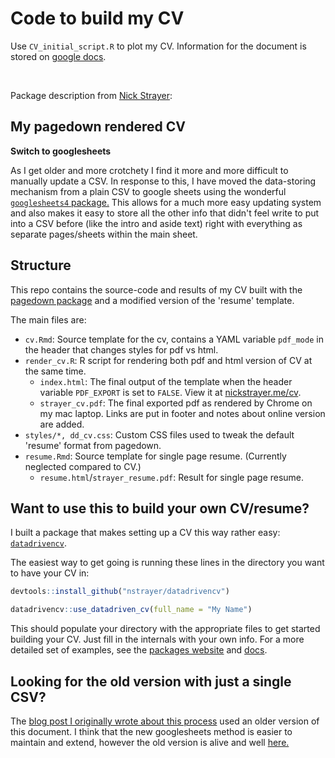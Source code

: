 # Code to build my CV

Use `CV_initial_script.R` to plot my CV. Information for the document is stored on [google docs](https://docs.google.com/spreadsheets/d/1WC2VQGbxqxsNcU06x1DMvFBV2AQZg1BCzF26pKs5qCE/edit#gid=917338460). 

<br> 

Package description from [Nick Strayer](https://github.com/nstrayer/cv):

## My pagedown rendered CV

__Switch to googlesheets__

As I get older and more crotchety I find it more and more difficult to manually update a CSV. In response to this, I have moved the data-storing mechanism from a plain CSV to google sheets using the wonderful [`googlesheets4` package.](https://googlesheets4.tidyverse.org/index.html) This allows for a much more easy updating system and also makes it easy to store all the other info that didn't feel write to put into a CSV before (like the intro and aside text) right with everything as separate pages/sheets within the main sheet. 


## Structure

This repo contains the source-code and results of my CV built with the [pagedown package](https://pagedown.rbind.io) and a modified version of the 'resume' template. 

The main files are:

- `cv.Rmd`: Source template for the cv, contains a YAML variable `pdf_mode` in the header that changes styles for pdf vs html. 
- `render_cv.R`: R script for rendering both pdf and html version of CV at the same time.
  - `index.html`: The final output of the template when the header variable `PDF_EXPORT` is set to `FALSE`. View it at [nickstrayer.me/cv](http://nickstrayer.me/cv).
  - `strayer_cv.pdf`: The final exported pdf as rendered by Chrome on my mac laptop. Links are put in footer and notes about online version are added. 
- `styles/*, dd_cv.css`: Custom CSS files used to tweak the default 'resume' format from pagedown. 
- `resume.Rmd`: Source template for single page resume. (Currently neglected compared to CV.)
  - `resume.html`/`strayer_resume.pdf`: Result for single page resume.

## Want to use this to build your own CV/resume? 

I built a package that makes setting up a CV this way rather easy: [`datadrivencv`](http://nickstrayer.me/datadrivencv/).

The easiest way to get going is running these lines in the directory you want to have your CV in: 

```r
devtools::install_github("nstrayer/datadrivencv")

datadrivencv::use_datadriven_cv(full_name = "My Name")
```

This should populate your directory with the appropriate files to get started building your CV. Just fill in the internals with your own info. For a more detailed set of examples, see the [packages website](http://nickstrayer.me/datadrivencv/) and [docs](http://nickstrayer.me/datadrivencv/reference/use_datadriven_cv.html). 


## Looking for the old version with just a single CSV?

The [blog post I originally wrote about this process](https://livefreeordichotomize.com/2019/09/04/building_a_data_driven_cv_with_r/) used an older version of this document. I think that the new googlesheets method is easier to maintain and extend, however the old version is alive and well [here.](https://github.com/nstrayer/cv/releases/tag/1.0)


